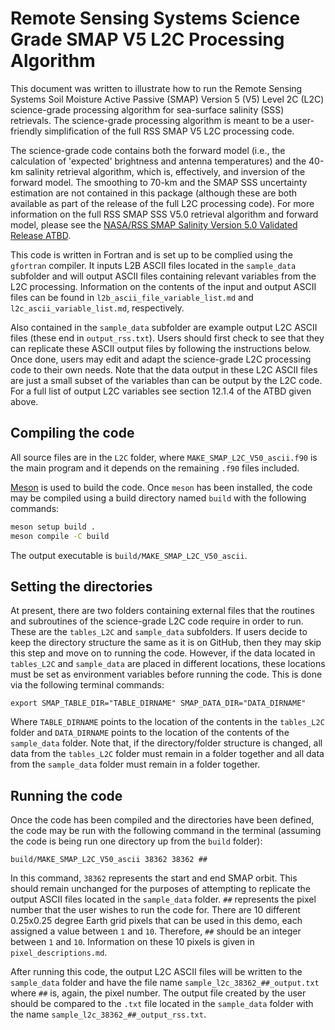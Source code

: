 # Remote Sensing Systems Science Grade SMAP V5 L2C Processing Algorithm

This document was written to illustrate how to run the Remote Sensing Systems Soil Moisture Active Passive (SMAP) Version 5 (V5) Level 2C (L2C) science-grade processing algorithm for sea-surface salinity (SSS) retrievals.  The science-grade processing algorithm is meant to be a user-friendly simplification of the full RSS SMAP V5 L2C processing code.  

The science-grade code contains both the forward model (i.e., the calculation of 'expected' brightness and antenna temperatures) and the 40-km salinity retrieval algorithm, which is, effectively, and inversion of the forward model.  The smoothing to 70-km and the SMAP SSS uncertainty estimation are not contained in this package (although these are both available as part of the release of the full L2C processing code).  For more information on the full RSS SMAP SSS V5.0 retrieval algorithm and forward model, please see the [NASA/RSS SMAP Salinity Version 5.0 Validated Release ATBD](https://data.remss.com/smap/SSS/V05.0/documents/SMAP_NASA_RSS_Salinity_Release_V5.0.pdf).

This code is written in Fortran and is set up to be complied using the `gfortran` compiler.  It inputs L2B ASCII files located in the `sample_data` subfolder and will output ASCII files containing relevant variables from the L2C processing.  Information on the contents of the input and output ASCII files can be found in `l2b_ascii_file_variable_list.md` and `l2c_ascii_variable_list.md`, respectively.

Also contained in the `sample_data` subfolder are example output L2C ASCII files (these end in `output_rss.txt`).  Users should first check to see that they can replicate these ASCII output files by following the instructions below.  Once done, users may edit and adapt the science-grade L2C processing code to their own needs.  Note that the data output in these L2C ASCII files are just a small subset of the variables than can be output by the L2C code.  For a full list of output L2C variables see section 12.1.4 of the ATBD given above.

## Compiling the code

All source files are in the `L2C` folder, where `MAKE_SMAP_L2C_V50_ascii.f90` is
the main program and it depends on the remaining `.f90` files included.

[Meson](https://mesonbuild.com/) is used to build the code. Once `meson` has been installed, the code may be compiled using a build directory named `build` with the following commands:

```bash
meson setup build .
meson compile -C build
```

The output executable is `build/MAKE_SMAP_L2C_V50_ascii`.

## Setting the directories
At present, there are two folders containing external files that the routines and subroutines of the science-grade L2C code require in order to run. These are the `tables_L2C` and `sample_data` subfolders.  If users decide to keep the directory structure the same as it is on GitHub, then they may skip this step and move on to running the code.  However, if the data located in `tables_L2C` and `sample_data` are placed in different locations, these locations must be set as environment variables before running the code.  This is done via the following terminal commands:

```
export SMAP_TABLE_DIR="TABLE_DIRNAME" SMAP_DATA_DIR="DATA_DIRNAME"
```

Where `TABLE_DIRNAME` points to the location of the contents in the `tables_L2C` folder and `DATA_DIRNAME` points to the location of the contents of the `sample_data` folder.  Note that, if the directory/folder structure is changed, all data from the `tables_L2C` folder must remain in a folder together and all data from the `sample_data` folder must remain in a folder together. 

## Running the code

Once the code has been compiled and the directories have been defined, the code may be run with the following command in the terminal (assuming the code is being run one directory up from the `build` folder):

`build/MAKE_SMAP_L2C_V50_ascii 38362 38362 ##`

In this command, `38362` represents the start and end SMAP orbit.  This should remain unchanged for the purposes of attempting to replicate the output ASCII files located in the `sample_data` folder.  `##` represents the pixel number that the user wishes to run the code for.  There are 10 different 0.25x0.25 degree Earth grid pixels that can be used in this demo, each assigned a value between `1` and `10`.  Therefore, `##` should be an integer between `1` and `10`.  Information on these 10 pixels is given in `pixel_descriptions.md`.

After running this code, the output L2C ASCII files will be written to the `sample_data` folder and have the file name `sample_l2c_38362_##_output.txt` where `##` is, again, the pixel number.  The output file created by the user should be compared to the `.txt` file located in the `sample_data` folder with the name `sample_l2c_38362_##_output_rss.txt`.

